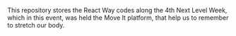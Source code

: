 This repository stores the React Way codes along the 4th Next Level Week, which in this event, was held the Move It platform, that help us to remember to stretch our body.